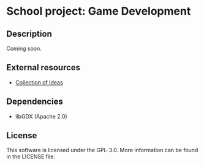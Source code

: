 # School project: Game Development

## Description
Coming soon.

## External resources
* [Collection of Ideas](https://piratenpad.de/p/RPG-school-game)

## Dependencies
* libGDX (Apache 2.0)

## License

This software is licensed under the GPL-3.0. More information can be found in the LICENSE file.
